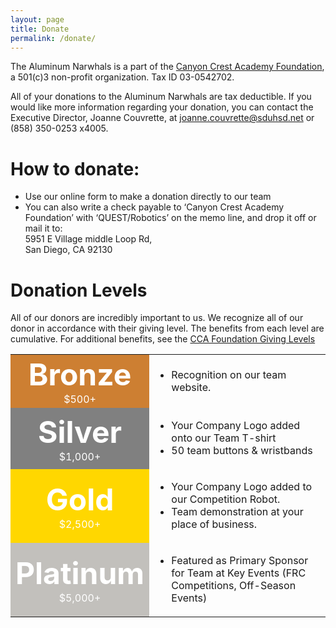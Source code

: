 ```yaml
---
layout: page
title: Donate
permalink: /donate/
---
```


The Aluminum Narwhals is a part of the [Canyon Crest Academy Foundation](http://canyoncrestfoundation.org/), a 501(c)3 non-profit organization. Tax ID 03-0542702.

All of your donations to the Aluminum Narwhals are tax deductible. If you would like more information regarding your donation, you can contact the Executive Director, Joanne Couvrette, at [joanne.couvrette@sduhsd.net](mailto:joanne.couvrette@sduhsd.net) or (858) 350-0253 x4005.

# How to donate:
+ Use our online form to make a donation directly to our team
+ You can also write a check payable to ‘Canyon Crest Academy Foundation’ with ‘QUEST/Robotics’ on the memo line, and drop it off or mail it to:  
  5951 E Village middle Loop Rd,  
  San Diego, CA 92130

# Donation Levels
All of our donors are incredibly important to us. We recognize all of our donor in accordance with their giving level. The benefits from each level are cumulative.
For additional benefits, see the [CCA Foundation Giving Levels]("http://www.canyoncrestfoundation.org/recognition/giving-levels-and-donor-premiums")


<table width ="100%" border="0" cellpadding="10" cellspacing="0">

<tr>
<td bgcolor="CD7F32" align="center">
<b><font color="white" size="40px">Bronze</font></b>
<br>
<font color="white">$500+</font>
</td>
<td>
<ul>
<li>Recognition on our team website.</li>
</ul>
</td>
</tr>

<tr>
<td bgcolor="grey" align="center">
<b><font color="white" size="40px">Silver</font></b>
<br>
<font color="white">$1,000+</font>
</td>
<td >
<ul>
<li>Your Company Logo added onto our Team T-shirt</li>
<li>50 team buttons & wristbands</li>
</ul>
</td>
</tr>

<tr>
<td bgcolor="gold" align="center">
<b><font color="white" size="40px">Gold</font></b>
<br>
<font color="white">$2,500+</font>
</td>
<td >
<ul>
<li>Your Company Logo added to our Competition Robot.</li>
<li>Team demonstration at your place of business.</li>
</td>
</tr>

<tr>
<td bgcolor="#c2c0bc" align="center">
<b><font color="white" size="40px">Platinum</font></b>
<br>
<font color="white">$5,000+</font>
</td>
<td>
<ul>
<li>Featured as Primary Sponsor for Team at Key Events (FRC Competitions, Off-Season Events)</li>
</ul>
</td>
</tr>

</table>

